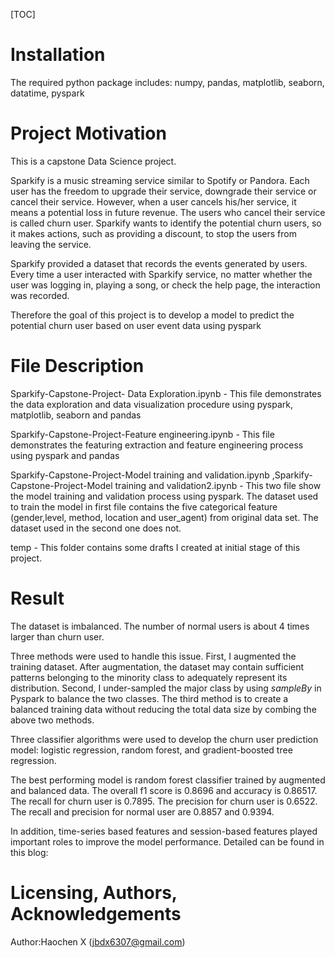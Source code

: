 [TOC]

# Installation

The required python package includes: numpy, pandas, matplotlib, seaborn, datatime, pyspark

# Project Motivation

This is a capstone Data Science project.

Sparkify is a music streaming service similar to Spotify or Pandora. Each user has the freedom to upgrade their service, downgrade their service or cancel their service. However, when a user cancels his/her service, it means a potential loss in future revenue. The users who cancel their service is called churn user. Sparkify wants to identify the potential churn users, so it makes actions, such as providing a discount, to stop the users from leaving the service. 

Sparkify provided a dataset that records the events generated by users. Every time a user interacted with Sparkify service, no matter whether the user was logging in, playing a song, or check the help page, the interaction was recorded.

Therefore the goal of this project is to develop a model to predict the potential churn user based on user event data using pyspark

# File Description

Sparkify-Capstone-Project- Data Exploration.ipynb - This file demonstrates the data exploration and data visualization procedure using pyspark, matplotlib, seaborn and pandas

Sparkify-Capstone-Project-Feature engineering.ipynb - This file demonstrates the featuring extraction and feature engineering process using pyspark and pandas

Sparkify-Capstone-Project-Model training and validation.ipynb ,Sparkify-Capstone-Project-Model training and validation2.ipynb - This two file show the model training and validation process using pyspark. The dataset used to train the model in first file contains the five categorical feature (gender,level, method, location and user_agent) from original data set. The dataset used in the second one does not. 

temp - This folder contains some drafts I created at initial stage of this project.

# Result

The dataset is imbalanced. The number of normal users is about 4 times larger than churn user.

Three methods were used to handle this issue. First, I augmented the training dataset. After augmentation, the dataset may contain sufficient patterns belonging to the minority class to adequately represent its distribution. Second, I under-sampled the major class by using *sampleBy* in Pyspark to balance the two classes. The third method is to create a balanced training data without reducing the total data size by combing the above two methods.

Three classifier algorithms were used to develop the churn user prediction model: logistic regression, random forest, and gradient-boosted tree regression.

The best performing model is random forest classifier trained by augmented and balanced data. The overall f1 score is 0.8696 and accuracy is 0.86517. The recall for churn user is 0.7895. The precision for churn user is 0.6522. The recall and precision for normal user are 0.8857 and 0.9394.

In addition, time-series based features and session-based features played important roles to improve the model performance. Detailed can be found in this blog: 

# Licensing, Authors, Acknowledgements

Author:Haochen X (jbdx6307@gmail.com)

